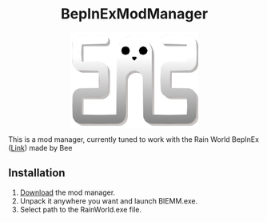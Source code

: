 <h1 align="center"> BepInExModManager </h1>
<p align="center">
  <img align="center" src="https://raw.githubusercontent.com/PaperRonin/BIEMM/master/BIEMM/Resources/Images/c_3.png?token=ANTCOVNUDKMMAB75SVXFRAS7K6NBS">
</p>

This is a mod manager, currently tuned to work with the Rain World BepInEx ([Link](https://discord.com/channels/291184728944410624/431534164932689921/723915046648021053)) made by Bee
## Installation
1. [Download](https://github.com/PaperRonin/BIEMM/releases/download/0.8/BIEMM.zip) the mod manager.
2. Unpack it anywhere you want and launch BIEMM.exe.
3. Select path to the RainWorld.exe file.
